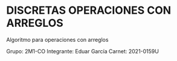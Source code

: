 # DISCRETAS OPERACIONES CON ARREGLOS
Algoritmo para operaciones con arreglos

Grupo: 2M1-CO
Integrante: Eduar García
Carnet: 2021-0159U